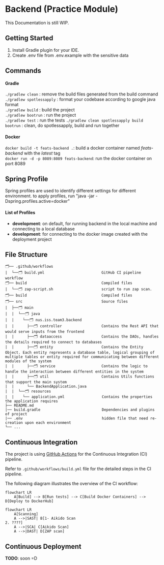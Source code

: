 # Backend (Practice Module)

This Documentation is still WIP.

## Getting Started

1. Install Gradle plugin for your IDE.
2. Create .env file from .env.example with the sensitive data

## Commands

#### Gradle

`./gradlew clean` : remove the build files generated from the build command  
`./gradlew spotlessapply` : format your codebase according to google java format  
`./gradlew build` : build the project  
`./gradlew bootrun` : run the project  
`./gradlew test` : run the tests
`./gradlew clean spotlessapply build bootrun` : clean, do spotlessapply, build and run together

#### Docker

`docker build -t feats-backend .`: build a docker container named *feats-backend* with the *latest* tag  
`docker run -d -p 8089:8089 feats-backend`: run the docker container on port 8089

## Spring Profile

Spring profiles are used to identify different settings for different environment.
to apply profiles, run "java -jar -Dspring.profiles.active=docker"

#### List of Profiles

- **development**: on default, for running backend in the local machine and connecting to a local database
- **development**: for connecting to the docker image created with the deployment project

## File Structure

```
🗂️── .github/workflows     
|  └──🗂️ build.yml                          GitHub CI pipeline workflow  
🗂️── build                                  Compiled files
|  └──🗂️ zap-script.sh                      script to run zap scan.  
🗂️── build                                  Compiled files
🗂️── src                                    Source files
|  ├──🗂️ main               
|  |  └──🗂️ java               
|  |    └──🗂️ nus.iss.team3.backend
|  |      ├──🗂️ controller                  Contains the Rest API that would serve inputs from the frontend      
|  |      ├──🗂️ dataaccess                  Contains the DAOs, handles the details required to connect to databases
|  |      ├──🗂️ entity                      Contains the Entity Object. Each entity represents a database table, logical grouping of multiple tables or entity required for communicating between different modules of the system 
|  |      ├──🗂️ service                     Contains the logic to handle the interaction between different entities in the system
|  |      ├──🗂️ util                        Contains Utils functions that support the main system
|  |      └── BackendApplication.java
|  |  └──🗂️ resources
|  |    └── application.yml                 Contains the properties the application requires
├── README.md
|── build.gradle                            Dependencies and plugins of project     
|── .env                                    hidden file that need re-creation upon each environment       
└── ...
```

## Continuous Integration

The project is using [GitHub Actions](https://docs.github.com/en/actions) for the Continuous Integration (CI) pipeline.

Refer to `.github/workflows/build.yml` file for the detailed steps in the CI pipeline.

The following diagram illustrates the overview of the CI workflow:

```mermaid
flowchart LR
    A[Build] --> B[Run tests] --> C[Build Docker Containers] --> D[Deploy to DockerHub]
```

```mermaid
flowchart LR
    A[Scanning]
    A -->|SAST| B[1- Aikido Scan
2. ????]
    A -->|SCA| C[Aikido Scan]
    A -->|DAST| D[ZAP scan]
```

## Continuous Deployment

**TODO**: soon =D